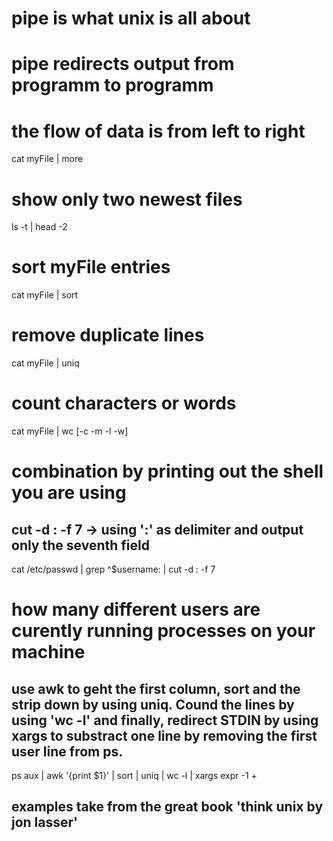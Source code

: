 # pipe is what unix is all about
# pipe redirects output from programm to programm
# the flow of data is from left to right

cat myFile | more

# show only two newest files

ls -t | head -2

# sort myFile entries

cat myFile | sort

# remove duplicate lines

cat myFile | uniq

# count characters or words

cat myFile | wc [-c -m -l -w]

# combination by printing out the shell you are using
## cut -d : -f 7 -> using ':' as delimiter and output only the seventh field

cat /etc/passwd | grep ^$username: | cut -d : -f 7

# how many different users are curently running processes on your machine
## use awk to geht the first column, sort and the strip down by using uniq. Cound the lines by using 'wc -l' and finally, redirect STDIN by using xargs to substract one line by removing the first user line from ps.

ps aux | awk '{print $1}' | sort | uniq | wc -l | xargs expr -1 +

## examples take from the great book 'think unix by jon lasser'
